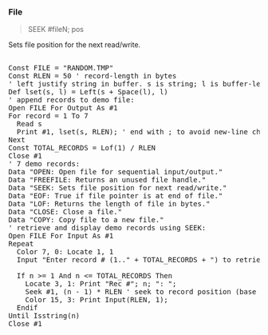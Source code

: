 ### File

> SEEK #fileN; pos

Sets file position for the next read/write.

<pre>

Const FILE = "RANDOM.TMP"
Const RLEN = 50 ' record-length in bytes
' left justify string in buffer. s is string; l is buffer-length.
Def lset(s, l) = Left(s + Space(l), l)
' append records to demo file:
Open FILE For Output As #1
For record = 1 To 7
  Read s
  Print #1, lset(s, RLEN); ' end with ; to avoid new-line char
Next
Const TOTAL_RECORDS = Lof(1) / RLEN
Close #1
' 7 demo records:
Data "OPEN: Open file for sequential input/output."
Data "FREEFILE: Returns an unused file handle."
Data "SEEK: Sets file position for next read/write."
Data "EOF: True if file pointer is at end of file."
Data "LOF: Returns the length of file in bytes."
Data "CLOSE: Close a file."
Data "COPY: Copy file to a new file."
' retrieve and display demo records using SEEK:
Open FILE For Input As #1
Repeat
  Color 7, 0: Locate 1, 1
  Input "Enter record # (1.." + TOTAL_RECORDS + ") to retrieve: ", n
  
  If n >= 1 And n <= TOTAL_RECORDS Then
    Locate 3, 1: Print "Rec #"; n; ": "; 
    Seek #1, (n - 1) * RLEN ' seek to record position (base 0)
    Color 15, 3: Print Input(RLEN, 1);
  Endif
Until Isstring(n)
Close #1

</pre>

